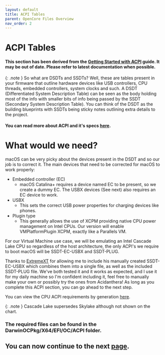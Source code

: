 ```yaml
---
layout: default
title: ACPI Tables
parent: OpenCore Files Overview
nav_order: 2
---
```


# ACPI Tables
#### This section has been derived from the <a href="https://dortania.github.io/Getting-Started-With-ACPI/">Getting Started with ACPI</a> guide. It may be out of date. Please refer to latest documentation when possible.

{: .note }
So what are DSDTs and SSDTs? Well, these are tables present in your firmware that outline hardware devices like USB controllers, CPU threads, embedded controllers, system clocks and such. A DSDT (Differentiated System Description Table) can be seen as the body holding most of the info with smaller bits of info being passed by the SSDT (Secondary System Description Table). You can think of the DSDT as the building blueprints with SSDTs being sticky notes outlining extra details to the project.

#### You can read more about ACPI and it's specs [here](https://uefi.org/sites/default/files/resources/ACPI_Spec_6_4_Jan22.pdf).

# What would we need?

macOS can be very picky about the devices present in the DSDT and so our job is to correct it. The main devices that need to be corrected for macOS to work properly:

 - Embedded controller (EC)
   - macOS Catalina+ requires a device named EC to be present, so we create a dummy EC. The USBX devices (See next) also requires an EC device to work.
 - USBX
   - This sets the correct USB power properties for charging devices like phones.
 - Plugin type
   - This generally allows the use of XCPM providing native CPU power management on Intel CPUs. Our version will enable VMPlatformPlugin XCPM, exactly like a Parallels VM.

For our Virtual Machine use case, we will be emulating an Intel Cascade Lake CPU so regardless of the host architecture, the only ACPI's we require to boot macOS will be SSDT-EC-USBX and SSDT-PLUG.

Thanks to [ExtremeXT](https://github.com/ExtremeXT) for allowing me to include his manually created SSDT-EC-USBX which combines them into a single file, as well as the included SSDT-PLUG file. We've both tested it and it works as expected, and I use it for my daily machine so I'm confident including it, feel free to manually make your own or possibly try the ones from Acidanthera! As long as you complete this ACPI section, you can go ahead to the next step.

You can view the CPU ACPI requirements by generation [here](https://dortania.github.io/Getting-Started-With-ACPI/ssdt-platform.html#desktop).

{: .note }
Cascade Lake supersedes Skylake although not shown on the chart.

### The required files can be found in the DarwinOCPkg/X64/EFI/OC/ACPI folder.

## You can now continue to the next <a href="../02-Drivers">page</a>.
